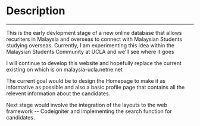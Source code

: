 <h1>Description</h1> 
<hr></hr>
This is the early devlopment stage of a new online database that allows recuriters in Malaysia and overseas to connect with Malaysian Students studying overseas. Currently, I am experimenting this idea within the Malaysian Students Community at UCLA and we'll see where it goes

I will continue to develop this website and hopefully replace the current existing on which is on malaysia-ucla.netne.net

The current goal would be to design the Homepage to make it as informative as possible and also a basic profile page that contains all the relevent information about the candidates. 

Next stage would involve the integration of the layouts to the web framework -- Codeigniter and implementing the search function for candidates. 
